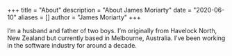 +++
title = "About"
description = "About James Moriarty"
date = "2020-06-10"
aliases = []
author = "James Moriarty"
+++

I’m a husband and father of two boys. I’m originally from Havelock North, New Zealand but currently based in Melbourne, Australia. I’ve been working in the software industry for around a decade.

<style>
  .clearfix {
    overflow: auto;
  }

  .Feed .Media img{
    margin:1% 1%;
    width:23%;
    float:left
  }
</style>

<div id="root" class="clearfix"></div>
<script type="text/javascript" src="//www.jamesmoriarty.xyz/react-instagram-authless-feed/static/js/main.dfe8d92c.js"></script>
